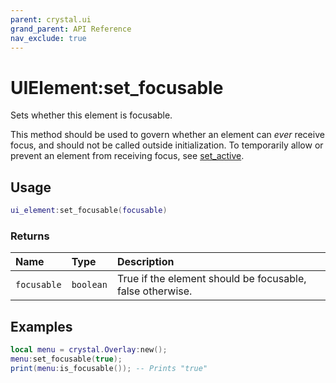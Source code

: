 ```yaml
---
parent: crystal.ui
grand_parent: API Reference
nav_exclude: true
---
```


# UIElement:set_focusable

Sets whether this element is focusable.

This method should be used to govern whether an element can _ever_ receive focus, and should not be called outside initialization. To temporarily allow or prevent an element from receiving focus, see [set_active](ui_element_set_active).

## Usage

```lua
ui_element:set_focusable(focusable)
```

### Returns

| Name        | Type      | Description                                               |
| :---------- | :-------- | :-------------------------------------------------------- |
| `focusable` | `boolean` | True if the element should be focusable, false otherwise. |

## Examples

```lua
local menu = crystal.Overlay:new();
menu:set_focusable(true);
print(menu:is_focusable()); -- Prints "true"
```
